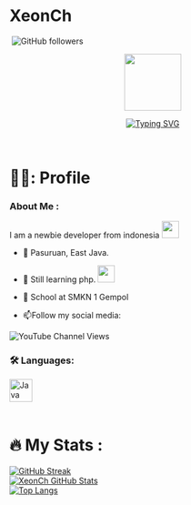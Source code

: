 # XeonCh
<img src="https://komarev.com/ghpvc/?username=XeonChflat-square&color=blue" alt=""/> <img alt="GitHub followers" src="https://img.shields.io/github/followers/XeonCh?style=social">
</p>
<div id="header" align="center">
  <img src="https://media.giphy.com/media/M9gbBd9nbDrOTu1Mqx/giphy.gif" width="100"/>
</div>
<p align="center">
  <a href="https://git.io/typing-svg"><img src="https://readme-typing-svg.demolab.com?font=Source+Code+Pro&duration=4000&pause=1000&color=E5F767&center=true&vCenter=true&width=435&separator=%3C&lines=Welcome+to+my+Github+Profile%3CUnderstand+a+little+php+lenguage%3CTry+to+be+better+;)%3CQuite+understand+pocketmine+" alt="Typing SVG" /></a>
</p>
<br>

# 👩‍💻: Profile 
### About Me :
I am a newbie developer from indonesia <img src="https://1.bp.blogspot.com/-pF3m7MbwbVE/YDbGMy5lhyI/AAAAAAAA4PE/8Vhm89TbfE4ZDIdRlw_AV3aj89P799YAACLcBGAsYHQ/s0/Flag_of_Indonesia.gif" width="30">
- :telescope: Pasuruan, East Java.

- :seedling: Still learning php. <img src="https://media.giphy.com/media/WUlplcMpOCEmTGBtBW/giphy.gif" width="30">

- :school: School at SMKN 1 Gempol

- :mailbox:Follow my social media:
<img alt="YouTube Channel Views" src="https://img.shields.io/youtube/channel/views/xeonch9888?style=flat-square">
<br>

### :hammer_and_wrench: Languages:
<div>
  <img src="https://smshub.lk/img/php.png" title="Java" alt="Java" width="40" height="40"/>&nbsp;
  <div>
    <br>
    
# :fire: My Stats :
[![GitHub Streak](https://github-readme-streak-stats.herokuapp.com?user=XeonCh&theme=highcontrast&border_radius=5)](https://git.io/streak-stats)
    <br>
    <a href="https://github.com/XeonCh">
  <img align="center" src="https://github-readme-stats-sigma-five.vercel.app/api?username=XeonCh&count_private=true&show_icons=true&hide_border=false&custom_title=XeonCh%20Github%20Stats&include_all_commits=true&hide=issues&theme=great-gatsby" alt="XeonCh GitHub Stats" />
</a>
    <br>
    [![Top Langs](https://github-readme-stats.vercel.app/api/top-langs/?username=XeonCh&layout=compact&theme=vision-friendly-dark)](https://github.com/anuraghazra/github-readme-stats)
